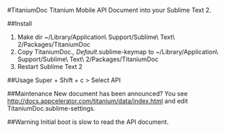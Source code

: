 #TitaniumDoc
Titanium Mobile API Document into your Sublime Text 2.

##Install
1. Make dir ~/Library/Application\ Support/Sublime\ Text\ 2/Packages/TitaniumDoc
2. Copy TitaniumDoc.*, Default*.sublime-keymap to ~/Library/Application\ Support/Sublime\ Text\ 2/Packages/TitaniumDoc
3. Restart Sublime Text 2

##Usage
Super + Shift + c > Select API

##Maintenance
New document has been announced?
You see http://docs.appcelerator.com/titanium/data/index.html and edit TitaniumDoc.sublime-settings.

##Warning
Initial boot is slow to read the API document.